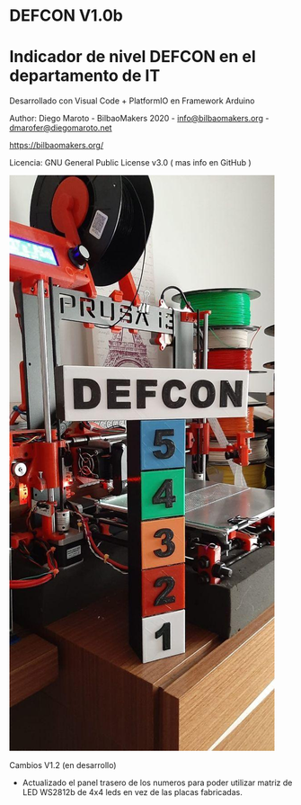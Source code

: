 # DEFCON V1.0b

# Indicador de nivel DEFCON en el departamento de IT

Desarrollado con Visual Code + PlatformIO en Framework Arduino

Author: Diego Maroto - BilbaoMakers 2020 - info@bilbaomakers.org - dmarofer@diegomaroto.net

https://bilbaomakers.org/

Licencia: GNU General Public License v3.0 ( mas info en GitHub )


![](https://github.com/dmarofer/DEFCON/blob/master/FOTOS/Defcon2.jpg)

Cambios V1.2 (en desarrollo)
- Actualizado el panel trasero de los numeros para poder utilizar matriz de LED WS2812b de 4x4 leds en vez de las placas fabricadas.
